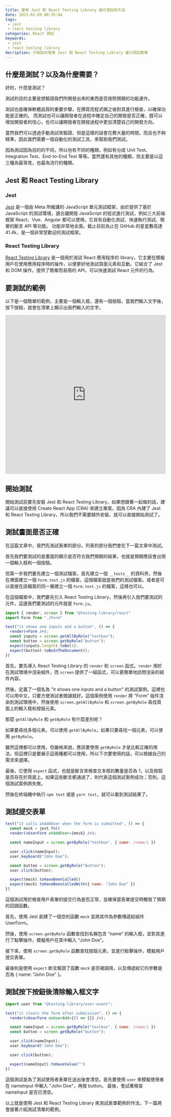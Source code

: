```yaml
---
title: 使用 Jest 和 React Testing Library 進行測試的方法
date: 2023-02-09 00:35:04
tags:
 - jest
 - react testing library
categories: React 測試
keywords:
 - jest
 - react testing library
decription: 介紹如何使用 Jest 和 React Testing Library 進行測試表單
---
```


## 什麼是測試？以及為什麼需要？

好的，什麼是測試？

測試的目的主要是想驗證我們所開發出來的東西是否按照預期的功能運作。

測試也是確保軟體品質的重要步驟，在撰寫完程式碼之後對其進行檢查，以確保功能是正確的。
而測試也可以讓開發者在過程中確定自己的開發是否正確，既可以增加開發者的信心，也可以讓開發者在開發過程中更加清楚自己的開發方向。

當然我們可以透過手動測試來驗證，但是這樣的話會花費大量的時間，而且也不夠精準，因此我們需要一個自動化的測試工具，來幫助我們測試。

因為測試因為目的的不同，所以也有不同的種類，例如有分成 Unit Test、Integration Test、End-to-End Test 等等。當然還有其他的種類，但主要是以這三種為最常見，也最為流行的種類。

## Jest 和 React Testing Library

### Jest

[Jest](https://github.com/facebook/jest) 是一個由 Meta 所維護的 JavaScript 單元測試框架，由於提供了基於 JavaScript 的測試環境，適合讓開發 JavaScript 的程式進行測試，例如三大前端框架 React、Vue、Angular 都可以使用。它具有自動化測試、快速執行測試、簡單的斷言 API 等功能。 功能非常地全面。截止目前為止在 GitHub 的星星數高達 41.4k，是一個非常受歡迎的測試框架。

### React Testing Library

[React Testing Library](https://github.com/testing-library/react-testing-library) 是一個用於測試 React 應用程序的 library，它主要在模擬用戶在使用應用程序時的操作，以便更好地測試頁面元素和互動。它結合了 Jest 和 DOM 操作，提供了簡單而易用的 API，可以快速測試 React 元件的行為。

## 要測試的範例

以下是一個簡單的範例，主要是一個輸入框，還有一個按鈕，當我們輸入文字後，按下按鈕，就會在清單上顯示出我們輸入的文字。

<iframe src="https://codesandbox.io/embed/ecstatic-sun-sigkc7?fontsize=14&hidenavigation=1&theme=dark"
     style="width:100%; height:500px; border:0; border-radius: 4px; overflow:hidden;"
     title="ecstatic-sun-sigkc7"
     allow="accelerometer; ambient-light-sensor; camera; encrypted-media; geolocation; gyroscope; hid; microphone; midi; payment; usb; vr; xr-spatial-tracking"
     sandbox="allow-forms allow-modals allow-popups allow-presentation allow-same-origin allow-scripts"
   ></iframe>

## 開始測試

開始測試前要先安裝 Jest 和 React Testing Library，如果想跟著一起做的話，建議可以直接使用 Create React App (CRA) 來建立專案，因為 CRA 內建了 Jest 和 React Testing Library，所以我們不需要額外安裝，就可以直接開始測試了。

## 測試畫面是否正確

在這篇文章中，我們先測試表單的部分。列表的部分我們會在下一篇文章中測試。

首先我們要測試的是畫面的顯示是否符合我們預期的結果，也就是預期應該會出現一個輸入框和一個按鈕。

但第一步我們要先建立一個測試檔案，首先建立一個 `__tests__` 的資料夾，然後在裡面建立一個 `Form.test.js` 的檔案，這個檔案就是我們的測試檔案。或者是可以直接在該檔案的同一層建立一個 `Form.test.js` 的檔案，這樣也可以。

在這個檔案中，我們要先引入 React Testing Library，然後再引入我們要測試的元件，這邊我們要測試的元件就是 `Form.js`。

```jsx
import { render, screen } from "@testing-library/react"
import Form from "./Form"

test("it shows one inputs and a button", () => {
  render(<Form />);
  const inputs = screen.getAllByRole("textbox");
  const button = screen.getByRole("button");
  expect(inputs.length).toBe(1);
  expect(button).toBeInTheDocument();
})
```

首先，要先導入 React Testing Library 的 `render` 和 `screen` 函式。`render` 用於在測試環境中渲染組件，而 `screen` 提供了一組函式，可以更簡單地訪問渲染的組件內容。

然後，定義了一個名為 "it shows one inputs and a button" 的測試案例。這裡也可以用中文，只要方便測試者閱讀就好。這個案例使用 `render` 將 "Form" 組件渲染到測試環境中，然後使用 `screen.getAllByRole` 和 `screen.getByRole` 尋找頁面上的輸入框和按鈕元素。

那麼 `getAllByRole` 和 `getByRole` 有什麼差別呢？

如果要尋找多個元素，可以使用 `getAllByRole`，如果只要尋找一個元素，可以使用 `getByRole`。

雖然這裡都可以使用，但嚴格來說，應該要使用 `getByRole` 才是比較正確的用法，但這裡只是要展示這兩種都可以使用，所以下次要使用的話，可以根據自己的需求來選擇。

最後，它使用 `expect` 函式，也就是斷言來檢查文本框的數量是否為 1，以及按鈕是否存在於頁面上。如果這些斷言都通過了，則代表這個測試案例成功；否則，這個測試案例將失敗。

然後在終端機中執行 `npm test` 或是 `yarn test`，就可以看到測試結果了。

## 測試提交表單

```jsx
test("it calls atAddUser when the form is submitted", () => {
  const mock = jest.fn()
  render(<UserForm atAddUser={mock} />);

  const nameInput = screen.getByRole("textbox", { name: /name/i })

  user.click(nameInput);
  user.keyboard("John Doe");

  const button = screen.getByRole("button");
  user.click(button);

  expect(mock).toHaveBeenCalled()
  expect(mock).toHaveBeenCalledWith({ name: "John Doe" })
})
```

這個測試用於檢查用戶表單的提交行為是否正常，並確保當表單提交時觸發了預期的回調函數。

首先，使用 Jest 創建了一個空的函數 `mock` 並將其作為參數傳遞給組件 UserForm。

然後，使用 `screen.getByRole` 函數查找到名稱包含 “name” 的輸入框，並對其進行了點擊操作，模擬用戶在其中輸入 “John Doe”。

接下來，使用 `screen.getByRole` 函數查找按鈕元素，並進行點擊操作，模擬用戶提交表單。

最後則是使用 `expect` 断言驗證了函數 `mock` 是否被調用，以及傳遞給它的參數是否為 { name: "John Doe" }。

## 測試按下按鈕後清除輸入框文字

```jsx
import user from "@testing-library/user-event";

test("it clears the form after submission", () => {
  render(<UserForm onUserAdd={() => {}} />);

  const nameInput = screen.getByRole("textbox", { name: /name/i })
  const button = screen.getByRole("button");

  user.click(nameInput);
  user.keyboard("John Doe");

  user.click(button);

  expect(nameInput).toHaveValue("")
})
```

這個測試是為了測試使用者表單在送出後會清空。首先要使用 `user` 來模擬使用者在 nameInput 中輸入 "John Doe"，再按 button。
最後，會試著檢查 nameInput 是否已清空。

以上就是使用 Jest 和 React Testing Library 來測試表單範例的作法，下一篇將會接著介紹測試清單的範例。
